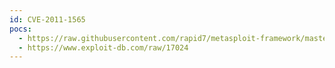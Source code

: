 ```yaml
---
id: CVE-2011-1565
pocs:
  - https://raw.githubusercontent.com/rapid7/metasploit-framework/master/modules/exploits/windows/scada/igss9_misc.rb
  - https://www.exploit-db.com/raw/17024
---
```

